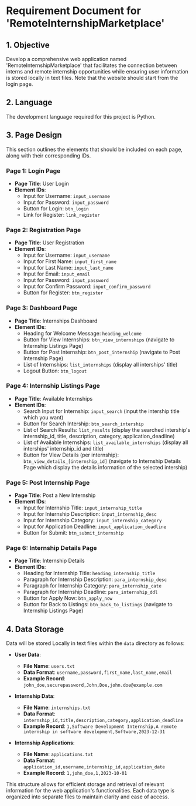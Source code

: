 # Requirement Document for 'RemoteInternshipMarketplace'

## 1. Objective
Develop a comprehensive web application named 'RemoteInternshipMarketplace' that facilitates the connection between interns and remote internship opportunities while ensuring user information is stored locally in text files. Note that the website should start from the login page.

## 2. Language
The development language required for this project is Python.

## 3. Page Design
This section outlines the elements that should be included on each page, along with their corresponding IDs.

### Page 1: **Login Page**
- **Page Title**: User Login
- **Element IDs**:
  - Input for Username: `input_username`
  - Input for Password: `input_password`
  - Button for Login: `btn_login`
  - Link for Register: `link_register`

### Page 2: **Registration Page**
- **Page Title**: User Registration
- **Element IDs**:
  - Input for Username: `input_username`
  - Input for First Name: `input_first_name`
  - Input for Last Name: `input_last_name`
  - Input for Email: `input_email`
  - Input for Password: `input_password`
  - Input for Confirm Password: `input_confirm_password`
  - Button for Register: `btn_register`

### Page 3: **Dashboard Page**
- **Page Title**: Internships Dashboard
- **Element IDs**:
  - Heading for Welcome Message: `heading_welcome`
  - Button for View Internships: `btn_view_internships` (navigate to Internship Listings Page)
  - Button for Post Internship: `btn_post_internship` (navigate to Post Internship Page)
  - List of Internships: `list_internships` (display all interships' title)
  - Logout Button: `btn_logout`

### Page 4: **Internship Listings Page**
- **Page Title**: Available Internships
- **Element IDs**:
  - Search Input for Internship: `input_search` (input the intership title which you want)
  - Button for Search Intership: `btn_search_intership`
  - List of Search Results: `list_results` (display the searched intership's internship_id, title, description, category, application_deadline)
  - List of Available Internships: `list_available_internships` (display all interships' internship_id and title)
  - Button for View Details (per internship): `btn_view_details_[internship_id]` (navigate to Internship Details Page which display the details information of the selected intership)

### Page 5: **Post Internship Page**
- **Page Title**: Post a New Internship
- **Element IDs**:
  - Input for Internship Title: `input_internship_title`
  - Input for Internship Description: `input_internship_desc`
  - Input for Internship Category: `input_internship_category`
  - Input for Application Deadline: `input_application_deadline`
  - Button for Submit: `btn_submit_internship`

### Page 6: **Internship Details Page**
- **Page Title**: Internship Details
- **Element IDs**:
  - Heading for Internship Title: `heading_internship_title`
  - Paragraph for Internship Description: `para_internship_desc`
  - Paragraph for Internship Category: `para_internship_cate`
  - Paragraph for Internship Deadline: `para_internship_ddl`
  - Button for Apply Now: `btn_apply_now`
  - Button for Back to Listings: `btn_back_to_listings` (navigate to Internship Listings Page)

## 4. Data Storage
Data will be stored Locally in text files within the `data` directory as follows:

- **User Data**: 
  - **File Name**: `users.txt`
  - **Data Format**: `username,password,first_name,last_name,email`
  - **Example Record**: `john_doe,securepassword,John,Doe,john.doe@example.com`

- **Internship Data**: 
  - **File Name**: `internships.txt`
  - **Data Format**: `internship_id,title,description,category,application_deadline`
  - **Example Record**: `1,Software Development Internship,A remote internship in software development,Software,2023-12-31`

- **Internship Applications**:
  - **File Name**: `applications.txt`
  - **Data Format**: `application_id,username,internship_id,application_date`
  - **Example Record**: `1,john_doe,1,2023-10-01`

This structure allows for efficient storage and retrieval of relevant information for the web application's functionalities. Each data type is organized into separate files to maintain clarity and ease of access.